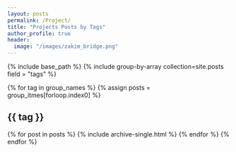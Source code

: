 ```yaml
---
layout: posts
permalink: /Project/
title: "Projects Posts by Tags"
author_profile: true
header:
  image: "/images/zakim_bridge.png"
---
```


{% include base_path %}
{% include group-by-array
collection=site.posts field = "tags" %}

{% for tag in group_names %}
  {% assign posts =
  group_itmes[forloop.index0] %}
  <h2 id ="{{tag | slugify }}"
  class ="archive_subtitle">{{ tag }}</h2>
  {% for post in posts %}
    {% include archive-single.html %}
  {% endfor %}
{% endfor %}
